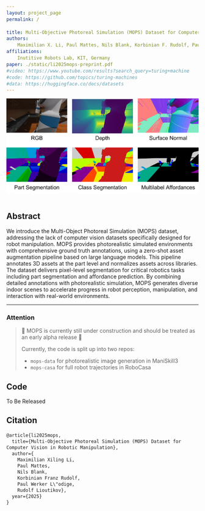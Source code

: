 ```yaml
---
layout: project_page
permalink: /

title: Multi-Objective Photoreal Simulation (MOPS) Dataset for Computer Vision in Robotic Manipulation
authors:
    Maximilian X. Li, Paul Mattes, Nils Blank, Korbinian F. Rudolf, Paul W. Loedige, Rudolf Lioutikov
affiliations:
    Inutitive Robots Lab, KIT, Germany
paper: ./static/li2025mops-preprint.pdf
#video: https://www.youtube.com/results?search_query=turing+machine
#code: https://github.com/topics/turing-machines
#data: https://huggingface.co/docs/datasets
---
```


![Turing Machine](/static/image/MOPS_rm_fig.png)

<!-- Using HTML to center the abstract -->
<div class="columns is-centered has-text-centered">
    <div class="column is-four-fifths">
        <h2>Abstract</h2>
        <div class="content has-text-justified">
We introduce the Multi-Object Photoreal Simulation (MOPS) dataset, addressing the lack of computer vision datasets specifically designed for robot manipulation. MOPS provides photorealistic simulated environments with comprehensive ground truth annotations, using a zero-shot asset augmentation pipeline based on large language models. This pipeline annotates 3D assets at the part level and normalizes assets across libraries. The dataset delivers pixel-level segmentation for critical robotics tasks including part segmentation and affordance prediction. By combining detailed annotations with photorealistic simulation, MOPS generates diverse indoor scenes to accelerate progress in robot perception, manipulation, and interaction with real-world environments.
        </div>
    </div>
</div>

---
### Attention
> 🚧 MOPS is currently still under construction and should be treated as an early alpha release 🚧
> 
> Currently, the code is split up into two repos: 
> - `mops-data` for photorealistic image generation in ManiSkill3
> - `mops-casa` for full robot trajectories in RoboCasa

## Code
To Be Released

## Citation
```
@article{li2025mops,
  title={Multi-Objective Photoreal Simulation (MOPS) Dataset for Computer Vision in Robotic Manipulation},
  author={
    Maximilian Xiling Li,
    Paul Mattes,
    Nils Blank,
    Korbinian Franz Rudolf,
    Paul Werker L\"odige,
    Rudolf Lioutikov},
  year={2025}
}
```
